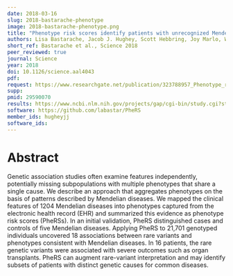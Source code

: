 ```yaml
---
date: 2018-03-16
slug: 2018-bastarache-phenotype
image: 2018-bastarache-phenotype.png
title: "Phenotype risk scores identify patients with unrecognized Mendelian disease patterns"
authors: Lisa Bastarache, Jacob J. Hughey, Scott Hebbring, Joy Marlo, Wanke Zhao, Wanting T. Ho, Sara L. Van Driest, Tracy L. McGregor, Jonathan D. Mosley, Quinn S. Wells, Michael Temple, Andrea H. Ramirez, Robert Carroll, Travis Osterman, Todd Edwards, Douglas Ruderfer, Digna R. Velez Edwards, Rizwan Hamid, Joy Cogan, Andrew Glazer, Wei-Qi Wei, QiPing Feng, Murray Brilliant, Zhizhuang J. Zhao, Nancy J. Cox, Dan M. Roden, and Joshua C. Denny
short_ref: Bastarache et al., Science 2018
peer_reviewed: true
journal: Science
year: 2018
doi: 10.1126/science.aal4043
pdf: 
request: https://www.researchgate.net/publication/323788957_Phenotype_risk_scores_identify_patients_with_unrecognized_Mendelian_disease_patterns
supp: 
pmid: 29590070
results: https://www.ncbi.nlm.nih.gov/projects/gap/cgi-bin/study.cgi?study_id=phs001516.v1.p1
software: https://github.com/labastar/PheRS
member_ids: hugheyjj
software_ids: 
---
```


# Abstract

Genetic association studies often examine features independently, potentially missing subpopulations with multiple phenotypes that share a single cause. We describe an approach that aggregates phenotypes on the basis of patterns described by Mendelian diseases. We mapped the clinical features of 1204 Mendelian diseases into phenotypes captured from the electronic health record (EHR) and summarized this evidence as phenotype risk scores (PheRSs). In an initial validation, PheRS distinguished cases and controls of five Mendelian diseases. Applying PheRS to 21,701 genotyped individuals uncovered 18 associations between rare variants and phenotypes consistent with Mendelian diseases. In 16 patients, the rare genetic variants were associated with severe outcomes such as organ transplants. PheRS can augment rare-variant interpretation and may identify subsets of patients with distinct genetic causes for common diseases.
